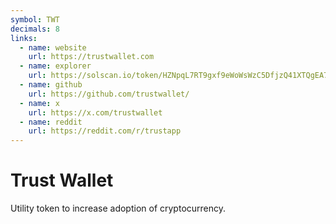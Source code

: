 ```yaml
---
symbol: TWT
decimals: 8
links:
  - name: website
    url: https://trustwallet.com
  - name: explorer
    url: https://solscan.io/token/HZNpqL7RT9gxf9eWoWsWzC5DfjzQ41XTQgEA7p3VzaaD
  - name: github
    url: https://github.com/trustwallet/
  - name: x
    url: https://x.com/trustwallet
  - name: reddit
    url: https://reddit.com/r/trustapp
---
```


# Trust Wallet

Utility token to increase adoption of cryptocurrency.
